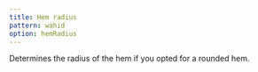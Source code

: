 ```yaml
---
title: Hem radius
pattern: wahid
option: hemRadius
---
```


Determines the radius of the hem if you opted for a rounded hem.
